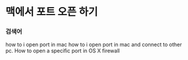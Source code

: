 # 맥에서 포트 오픈 하기

### 검색어
how to i open port in mac
how to i open port in mac and connect to other pc.
How to open a specific port in OS X firewall
